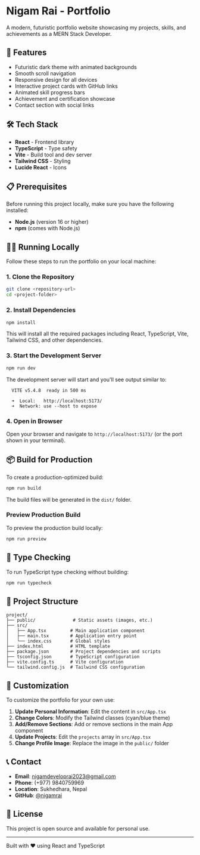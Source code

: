 # Nigam Rai - Portfolio

A modern, futuristic portfolio website showcasing my projects, skills, and achievements as a MERN Stack Developer.

## 🚀 Features

- Futuristic dark theme with animated backgrounds
- Smooth scroll navigation
- Responsive design for all devices
- Interactive project cards with GitHub links
- Animated skill progress bars
- Achievement and certification showcase
- Contact section with social links

## 🛠️ Tech Stack

- **React** - Frontend library
- **TypeScript** - Type safety
- **Vite** - Build tool and dev server
- **Tailwind CSS** - Styling
- **Lucide React** - Icons

## 📋 Prerequisites

Before running this project locally, make sure you have the following installed:

- **Node.js** (version 16 or higher)
- **npm** (comes with Node.js)

## 🏃‍♂️ Running Locally

Follow these steps to run the portfolio on your local machine:

### 1. Clone the Repository

```bash
git clone <repository-url>
cd <project-folder>
```

### 2. Install Dependencies

```bash
npm install
```

This will install all the required packages including React, TypeScript, Vite, Tailwind CSS, and other dependencies.

### 3. Start the Development Server

```bash
npm run dev
```

The development server will start and you'll see output similar to:

```
  VITE v5.4.8  ready in 500 ms

  ➜  Local:   http://localhost:5173/
  ➜  Network: use --host to expose
```

### 4. Open in Browser

Open your browser and navigate to `http://localhost:5173/` (or the port shown in your terminal).

## 📦 Build for Production

To create a production-optimized build:

```bash
npm run build
```

The build files will be generated in the `dist/` folder.

### Preview Production Build

To preview the production build locally:

```bash
npm run preview
```

## 🧪 Type Checking

To run TypeScript type checking without building:

```bash
npm run typecheck
```

## 📁 Project Structure

```
project/
├── public/              # Static assets (images, etc.)
├── src/
│   ├── App.tsx         # Main application component
│   ├── main.tsx        # Application entry point
│   └── index.css       # Global styles
├── index.html          # HTML template
├── package.json        # Project dependencies and scripts
├── tsconfig.json       # TypeScript configuration
├── vite.config.ts      # Vite configuration
└── tailwind.config.js  # Tailwind CSS configuration
```

## 🎨 Customization

To customize the portfolio for your own use:

1. **Update Personal Information**: Edit the content in `src/App.tsx`
2. **Change Colors**: Modify the Tailwind classes (cyan/blue theme)
3. **Add/Remove Sections**: Add or remove sections in the main App component
4. **Update Projects**: Edit the `projects` array in `src/App.tsx`
5. **Change Profile Image**: Replace the image in the `public/` folder

## 📞 Contact

- **Email**: nigamdeveloprai2023@gmail.com
- **Phone**: (+977) 9840759969
- **Location**: Sukhedhara, Nepal
- **GitHub**: [@nigamrai](https://github.com/nigamrai)

## 📄 License

This project is open source and available for personal use.

---

Built with ❤️ using React and TypeScript
